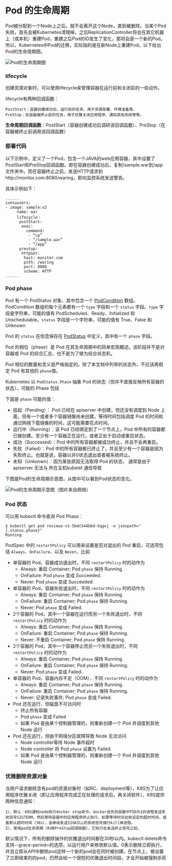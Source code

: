 # Pod 的生命周期

Pod被分配到一个Node上之后，就不会离开这个Node，直到被删除。当某个Pod失败，首先会被Kubernetes清理掉，之后ReplicationController将会在其它机器上（或本机）重建Pod，重建之后Pod的ID发生了变化，那将会是一个新的Pod。所以，Kubernetes中Pod的迁移，实际指的是在新Node上重建Pod。以下给出Pod的生命周期图。

![Pod&#x7684;&#x751F;&#x547D;&#x5468;&#x671F;&#x56FE;](http://images2015.cnblogs.com/blog/704717/201703/704717-20170304103856954-1091445106.png)

### lifecycle

创建资源对象时，可以使用lifecycle来管理容器在运行前和关闭前的一些动作。

lifecycle有两种回调函数：

```text
PostStart：容器创建成功后，运行前的任务，用于资源部署、环境准备等。
PreStop：在容器被终止前的任务，用于优雅关闭应用程序、通知其他系统等等。
```

**生命周期回调函数**：PostStart（容器创建成功后调研该回调函数）、PreStop（在容器被终止前调用该回调函数）

### 部署代码

以下示例中，定义了一个Pod，包含一个JAVA的web应用容器，其中设置了PostStart和PreStop回调函数。即在容器创建成功后，复制/sample.war到/app文件夹中。而在容器终止之前，发送HTTP请求到http://monitor.com:8080/waring，即向监控系统发送警告。

具体示例如下：

```text
......
containers:
- image: sample:v2  
     name: war
     lifecycle：
      postStart:
       exec:
         command:
          - “cp”
          - “/sample.war”
          - “/app”
      prestop:
       httpGet:
        host: monitor.com
        psth: /waring
        port: 8080
        scheme: HTTP
......

```

### Pod phase <a id="pod-phase"></a>

Pod 有一个 PodStatus 对象，其中包含一个 [PodCondition](https://kubernetes.io/docs/resources-reference/v1.7/#podcondition-v1-core) 数组。 PodCondition 数组的每个元素都有一个 `type` 字段和一个 `status` 字段。`type` 字段是字符串，可能的值有 PodScheduled、Ready、Initialized 和 Unschedulable。`status` 字段是一个字符串，可能的值有 True、False 和 Unknown

Pod 的 `status` 在信息保存在 [PodStatus](https://kubernetes.io/docs/resources-reference/v1.7/#podstatus-v1-core) 中定义，其中有一个 `phase` 字段。

Pod 的相位（phase）是 Pod 在其生命周期中的简单宏观概述。该阶段并不是对容器或 Pod 的综合汇总，也不是为了做为综合状态机。

Pod 相位的数量和含义是严格指定的。除了本文档中列举的状态外，不应该再假定 Pod 有其他的 `phase`值。

Kubernetes 以 `PodStatus.Phase` 抽象 Pod 的状态（但并不直接反映所有容器的状态）。可能的 Phase 包括

下面是 `phase` 可能的值：

* 挂起（Pending）： Pod 已经在 apiserver 中创建，但还没有调度到 Node 上面，但有一个或者多个容器镜像尚未创建。等待时间包括调度 Pod 的时间和通过网络下载镜像的时间，这可能需要花点时间。
* 运行中（Running）：该 Pod 已经绑定到了一个节点上，Pod 中所有的容器都已被创建。至少有一个容器正在运行，或者正处于启动或重启状态。
* 成功（Successed）：Pod 中的所有容器都被成功终止，并且不会再重启。
* 失败（Failed）：Pod 中的所有容器都已终止了，并且至少有一个容器是因为失败终止。也就是说，容器以非0状态退出或者被系统终止。
* 未知（Unkonwn）：因为某些原因无法取得 Pod 的状态， 通常是由于 apiserver 无法与 所在主机kubelet 通信导致

下图是Pod的生命周期示意图，从图中可以看到Pod状态的变化。

![Pod&#x7684;&#x751F;&#x547D;&#x5468;&#x671F;&#x793A;&#x610F;&#x56FE;&#xFF08;&#x56FE;&#x7247;&#x6765;&#x81EA;&#x7F51;&#x7EDC;&#xFF09;](https://jimmysong.io/kubernetes-handbook/images/kubernetes-pod-life-cycle.jpg)

### Pod 状态 <a id="pod-&#x72B6;&#x6001;"></a>

可以用 kubectl 命令查询 Pod Phase：

```text
$ kubectl get pod reviews-v1-5bdc544bbd-5qgxj -o jsonpath="{.status.phase}"
Running
```

PodSpec 中的 `restartPolicy` 可以用来设置是否对退出的 Pod 重启，可选项包括 `Always`、`OnFailure`、以及 `Never`。比如

* 单容器的 Pod，容器成功退出时，不同 `restartPolicy` 时的动作为
  * Always: 重启 Container; Pod `phase` 保持 Running.
  * OnFailure: Pod `phase` 变成 Succeeded.
  * Never: Pod `phase` 变成 Succeeded.
* 单容器的 Pod，容器失败退出时，不同 `restartPolicy` 时的动作为
  * Always: 重启 Container; Pod `phase` 保持 Running.
  * OnFailure: 重启 Container; Pod `phase` 保持 Running.
  * Never: Pod `phase` 变成 Failed.
* 2个容器的 Pod，其中一个容器在运行而另一个失败退出时，不同 `restartPolicy` 时的动作为
  * Always: 重启 Container; Pod `phase` 保持 Running.
  * OnFailure: 重启 Container; Pod `phase` 保持 Running.
  * Never: 不重启 Container; Pod `phase` 保持 Running.
* 2个容器的 Pod，其中一个容器停止而另一个失败退出时，不同 `restartPolicy` 时的动作为
  * Always: 重启 Container; Pod `phase` 保持 Running.
  * OnFailure: 重启 Container; Pod `phase` 保持 Running.
  * Never: Pod `phase` 变成 Failed.
* 单容器的 Pod，容器内存不足（OOM），不同 `restartPolicy` 时的动作为
  * Always: 重启 Container; Pod `phase` 保持 Running.
  * OnFailure: 重启 Container; Pod `phase` 保持 Running.
  * Never: 记录失败事件; Pod `phase` 变成 Failed.
* Pod 还在运行，但磁盘不可访问时
  * 终止所有容器
  * Pod `phase` 变成 Failed
  * 如果 Pod 是由某个控制器管理的，则重新创建一个 Pod 并调度到其他 Node 运行
* Pod 还在运行，但由于网络分区故障导致 Node 无法访问
  * Node controller等待 Node 事件超时
  * Node controller 将 Pod `phase` 设置为 Failed.
  * 如果 Pod 是由某个控制器管理的，则重新创建一个 Pod 并调度到其他 Node 运行

### 优雅删除资源对象

当用户请求删除含有pod的资源对象时（如RC、deployment等），K8S为了让应用程序优雅关闭（即让应用程序完成正在处理的请求后，再关闭软件），K8S提供两种信息通知：

```text
1）、默认：K8S通知node执行docker stop命令，docker会先向容器中PID为1的进程发送系统信号SIGTERM，然后等待容器中的应用程序终止执行，如果等待时间达到设定的超时时间，或者默认超时时间（30s），会继续发送SIGKILL的系统信号强行kill掉进程。
2）、使用pod生命周期（利用PreStop回调函数），它执行在发送终止信号之前。
```

 默认情况下，所有的删除操作的优雅退出时间都在30秒以内。kubectl delete命令支持--grace-period=的选项，以运行用户来修改默认值。0表示删除立即执行，并且立即从API中删除pod这样一个新的pod会在同时被创建。在节点上，被设置了立即结束的的pod，仍然会给一个很短的优雅退出时间段，才会开始被强制杀死

